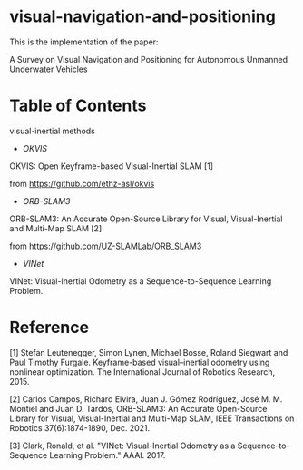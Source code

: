 # visual-navigation-and-positioning     

  This is the implementation of the paper:     
  
  A Survey on Visual Navigation and Positioning for Autonomous Unmanned Underwater Vehicles

# Table of Contents     

visual-inertial methods     

* *OKVIS*

OKVIS: Open Keyframe-based Visual-Inertial SLAM [1]     

from https://github.com/ethz-asl/okvis     

* *ORB-SLAM3*     

ORB-SLAM3: An Accurate Open-Source Library for Visual, Visual-Inertial and Multi-Map SLAM [2]     

from https://github.com/UZ-SLAMLab/ORB_SLAM3    

* *VINet*       

VINet: Visual-Inertial Odometry as a Sequence-to-Sequence Learning Problem.





# Reference
[1] Stefan Leutenegger, Simon Lynen, Michael Bosse, Roland Siegwart and Paul Timothy Furgale. Keyframe-based visual–inertial odometry using nonlinear optimization. The International Journal of Robotics Research, 2015.     

[2] Carlos Campos, Richard Elvira, Juan J. Gómez Rodríguez, José M. M. Montiel and Juan D. Tardós, ORB-SLAM3: An Accurate Open-Source Library for Visual, Visual-Inertial and Multi-Map SLAM, IEEE Transactions on Robotics 37(6):1874-1890, Dec. 2021.     

[3] Clark, Ronald, et al. "VINet: Visual-Inertial Odometry as a Sequence-to-Sequence Learning Problem." AAAI. 2017.

